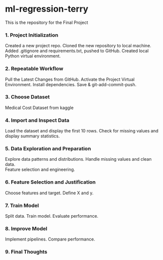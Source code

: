 # ml-regression-terry
This is the repository for the Final Project

### 1. Project Initialization
Created a new project repo. Cloned the new repository to local machine. Added .gitignore and requirements.txt, pushed to GitHub. Created local Python virtual environment.

### 2. Repeatable Workflow
Pull the Latest Changes from GitHub. Activate the Project Virtual Environment. Install dependencies. Save & git-add-commit-push.

### 3. Choose Dataset
Medical Cost Dataset from kaggle

### 4. Import and Inspect Data
Load the dataset and display the first 10 rows.
Check for missing values and display summary statistics.

### 5. Data Exploration and Preparation
Explore data patterns and distributions.  Handle missing values and clean data.  
Feature selection and engineering.

### 6. Feature Selection and Justification
Choose features and target.  Define X and y.

### 7. Train Model
Split data.  Train model.  Evaluate performance.

### 8. Improve Model
Implement pipelines.  Compare performance.

### 9. Final Thoughts

